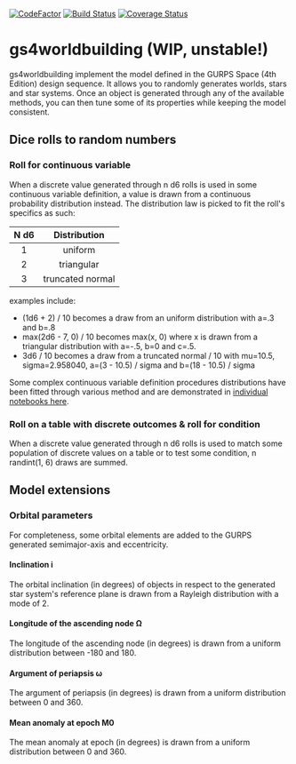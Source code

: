[![CodeFactor](https://www.codefactor.io/repository/github/vialdj/gs4worldbuilding/badge)](https://www.codefactor.io/repository/github/vialdj/gs4worldbuilding)
[![Build Status](https://app.travis-ci.com/vialdj/gs4worldbuilding.svg?branch=master)](https://app.travis-ci.com/vialdj/gs4worldbuilding)
[![Coverage Status](https://coveralls.io/repos/github/vialdj/gs4worldbuilding/badge.svg?branch=master)](https://coveralls.io/github/vialdj/gs4worldbuilding?branch=master)

# gs4worldbuilding (WIP, unstable!)
gs4worldbuilding implement the model defined in the GURPS Space (4th Edition) design sequence. It allows you to randomly generates worlds, stars and star systems. Once an object is generated through any of the available methods, you can then tune some of its properties while keeping the model consistent.

## Dice rolls to random numbers
### Roll for continuous variable
When a discrete value generated through n d6 rolls is used in some continuous variable definition, a value is drawn from a continuous probability distribution instead. The distribution law is picked to fit the roll's specifics as such:

| N d6 | Distribution |
|:-:|:-:|
| 1 | uniform |
| 2 | triangular |
| 3 | truncated normal |

examples include:
* (1d6 + 2) / 10 becomes a draw from an uniform distribution with a=.3 and b=.8
* max(2d6 - 7, 0) / 10 becomes max(x, 0) where x is drawn from a triangular distribution with a=-.5, b=0 and c=.5.
* 3d6 / 10 becomes a draw from a truncated normal / 10 with mu=10.5, sigma=2.958040, a=(3 - 10.5) / sigma and b=(18 - 10.5) / sigma

Some complex continuous variable definition procedures distributions have been fitted through various method and are demonstrated in [individual notebooks here](https://github.com/vialdj/gs4worldbuilding_notebooks).

### Roll on a table with discrete outcomes & roll for condition
When a discrete value generated through n d6 rolls is used to match some population of discrete values on a table or to test some condition, n randint(1, 6) draws are summed.

## Model extensions
### Orbital parameters
For completeness, some orbital elements are added to the GURPS generated semimajor-axis and eccentricity.

#### Inclination i 
The orbital inclination (in degrees) of objects in respect to the generated star system's reference plane is drawn from a Rayleigh distribution with a mode of 2.

#### Longitude of the ascending node Ω
The longitude of the ascending node (in degrees) is drawn from a uniform distribution between -180 and 180.

#### Argument of periapsis ω
The argument of periapsis (in degrees) is drawn from a uniform distribution between 0 and 360.

#### Mean anomaly at epoch M0
The mean anomaly at epoch (in degrees) is drawn from a uniform distribution between 0 and 360.
